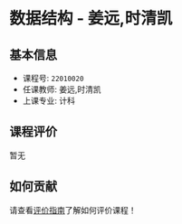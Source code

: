 # 数据结构 - 姜远,时清凯

## 基本信息

- 课程号: `22010020`
- 任课教师: 姜远,时清凯
- 上课专业: 计科

## 课程评价

暂无

## 如何贡献

请查看[评价指南](../how-to-comment.md)了解如何评价课程！
